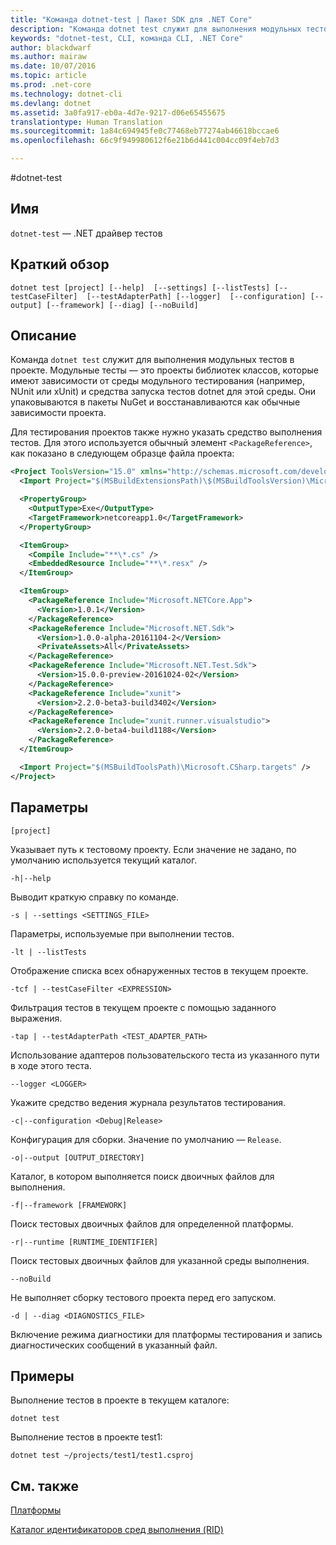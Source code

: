 ```yaml
---
title: "Команда dotnet-test | Пакет SDK для .NET Core"
description: "Команда dotnet test служит для выполнения модульных тестов в проекте."
keywords: "dotnet-test, CLI, команда CLI, .NET Core"
author: blackdwarf
ms.author: mairaw
ms.date: 10/07/2016
ms.topic: article
ms.prod: .net-core
ms.technology: dotnet-cli
ms.devlang: dotnet
ms.assetid: 3a0fa917-eb0a-4d7e-9217-d06e65455675
translationtype: Human Translation
ms.sourcegitcommit: 1a84c694945fe0c77468eb77274ab46618bccae6
ms.openlocfilehash: 66c9f949980612f6e21b6d441c004cc09f4eb7d3

---
```


#<a name="dotnet-test"></a>dotnet-test

## <a name="name"></a>Имя

`dotnet-test` — .NET драйвер тестов

## <a name="synopsis"></a>Краткий обзор

`dotnet test [project] [--help] 
    [--settings] [--listTests] [--testCaseFilter] 
    [--testAdapterPath] [--logger] 
    [--configuration] [--output] [--framework] [--diag]
    [--noBuild]`  

## <a name="description"></a>Описание

Команда `dotnet test` служит для выполнения модульных тестов в проекте. Модульные тесты — это проекты библиотек классов, которые имеют зависимости от среды модульного тестирования (например, NUnit или xUnit) и средства запуска тестов dotnet для этой среды. Они упаковываются в пакеты NuGet и восстанавливаются как обычные зависимости проекта.

Для тестирования проектов также нужно указать средство выполнения тестов. Для этого используется обычный элемент `<PackageReference>`, как показано в следующем образце файла проекта:

```xml
<Project ToolsVersion="15.0" xmlns="http://schemas.microsoft.com/developer/msbuild/2003">
  <Import Project="$(MSBuildExtensionsPath)\$(MSBuildToolsVersion)\Microsoft.Common.props" />

  <PropertyGroup>
    <OutputType>Exe</OutputType>
    <TargetFramework>netcoreapp1.0</TargetFramework>
  </PropertyGroup>

  <ItemGroup>
    <Compile Include="**\*.cs" />
    <EmbeddedResource Include="**\*.resx" />
  </ItemGroup>

  <ItemGroup>
    <PackageReference Include="Microsoft.NETCore.App">
      <Version>1.0.1</Version>
    </PackageReference>
    <PackageReference Include="Microsoft.NET.Sdk">
      <Version>1.0.0-alpha-20161104-2</Version>
      <PrivateAssets>All</PrivateAssets>
    </PackageReference>
    <PackageReference Include="Microsoft.NET.Test.Sdk">
      <Version>15.0.0-preview-20161024-02</Version>
    </PackageReference>
    <PackageReference Include="xunit">
      <Version>2.2.0-beta3-build3402</Version>
    </PackageReference>
    <PackageReference Include="xunit.runner.visualstudio">
      <Version>2.2.0-beta4-build1188</Version>
    </PackageReference>
  </ItemGroup>

  <Import Project="$(MSBuildToolsPath)\Microsoft.CSharp.targets" />
</Project>
```

## <a name="options"></a>Параметры

`[project]`
    
Указывает путь к тестовому проекту. Если значение не задано, по умолчанию используется текущий каталог.

`-h|--help`

Выводит краткую справку по команде.

`-s | --settings <SETTINGS_FILE>`

Параметры, используемые при выполнении тестов. 

`-lt | --listTests`

Отображение списка всех обнаруженных тестов в текущем проекте. 

`-tcf | --testCaseFilter <EXPRESSION>`

Фильтрация тестов в текущем проекте с помощью заданного выражения. 

`-tap | --testAdapterPath <TEST_ADAPTER_PATH>`

Использование адаптеров пользовательского теста из указанного пути в ходе этого теста. 

`--logger <LOGGER>`

Укажите средство ведения журнала результатов тестирования. 

`-c|--configuration <Debug|Release>`

Конфигурация для сборки. Значение по умолчанию — `Release`. 

`-o|--output [OUTPUT_DIRECTORY]`

Каталог, в котором выполняется поиск двоичных файлов для выполнения.

`-f|--framework [FRAMEWORK]`

Поиск тестовых двоичных файлов для определенной платформы.

`-r|--runtime [RUNTIME_IDENTIFIER]`

Поиск тестовых двоичных файлов для указанной среды выполнения.

`--noBuild` 

Не выполняет сборку тестового проекта перед его запуском. 

`-d | --diag <DIAGNOSTICS_FILE>`

Включение режима диагностики для платформы тестирования и запись диагностических сообщений в указанный файл. 

## <a name="examples"></a>Примеры

Выполнение тестов в проекте в текущем каталоге:

`dotnet test` 

Выполнение тестов в проекте test1:

`dotnet test ~/projects/test1/test1.csproj` 

## <a name="see-also"></a>См. также

[Платформы](../../../standard/frameworks.md)

[Каталог идентификаторов сред выполнения (RID)](../../rid-catalog.md)



<!--HONumber=Nov16_HO3-->


